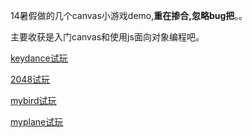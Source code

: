 14暑假做的几个canvas小游戏demo,**重在掺合,忽略bug把**。。

主要收获是入门canvas和使用js面向对象编程吧。

[keydance试玩](https://github.com/liberalist1991/Canvas-Games/blob/master/keyDance/index.html)

[2048试玩](http://htmlpreview.github.io/?https://github.com/liberalist1991/Canvas-Games/blob/master/my2048/index.html)

[mybird试玩](https://github.com/liberalist1991/Canvas-Games/blob/master/myBird/index.html)

[myplane试玩](http://htmlpreview.github.io/?https://github.com/liberalist1991/Canvas-Games/blob/master/myPlane/index.html)
